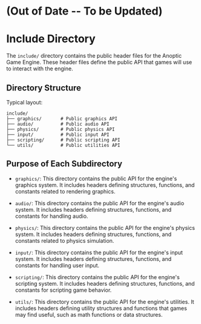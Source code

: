 # (Out of Date -- To be Updated)
# Include Directory

The `include/` directory contains the public header files for the Anoptic Game Engine. These header files define the public API that games will use to interact with the engine.

## Directory Structure

Typical layout:
```plaintext
include/
├── graphics/       # Public graphics API
├── audio/          # Public audio API
├── physics/        # Public physics API
├── input/          # Public input API
├── scripting/      # Public scripting API
└── utils/          # Public utilities API
```

## Purpose of Each Subdirectory

- `graphics/`: This directory contains the public API for the engine's graphics system. It includes headers defining structures, functions, and constants related to rendering graphics.

- `audio/`: This directory contains the public API for the engine's audio system. It includes headers defining structures, functions, and constants for handling audio.

- `physics/`: This directory contains the public API for the engine's physics system. It includes headers defining structures, functions, and constants related to physics simulation.

- `input/`: This directory contains the public API for the engine's input system. It includes headers defining structures, functions, and constants for handling user input.

- `scripting/`: This directory contains the public API for the engine's scripting system. It includes headers defining structures, functions, and constants for scripting game behavior.

- `utils/`: This directory contains the public API for the engine's utilities. It includes headers defining utility structures and functions that games may find useful, such as math functions or data structures.